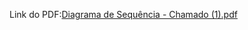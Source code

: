 Link do PDF:[Diagrama de Sequência - Chamado (1).pdf](https://github.com/samuelllopes/Projeto-Fix-IT/files/9956063/Diagrama.de.Sequencia.-.Chamado.1.pdf)

